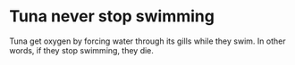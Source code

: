 # Tuna never stop swimming

Tuna get oxygen by forcing water through its gills while they swim. In other words, if they stop swimming, they die.
